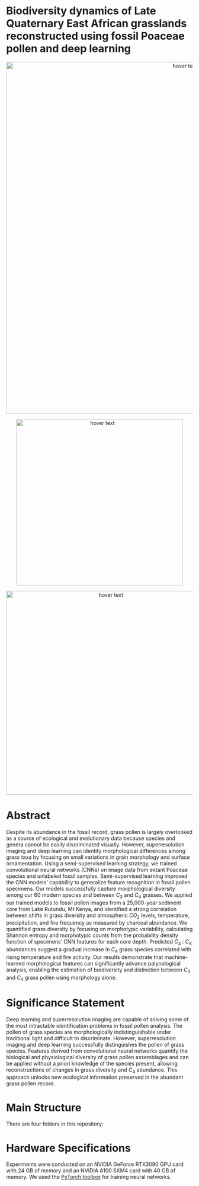 # Biodiversity dynamics of Late Quaternary East African grasslands reconstructed using fossil Poaceae pollen and deep learning 

<p align="center">
  <img src="https://github.com/madaime2/Pollen_Biodiversity_Reconstruction/blob/main/Grass_Project_Figures/Fig1_Grass_Pollen_Project.png" width="950" title="hover text">
</p>

<p align="center">
  <img src="https://github.com/madaime2/Pollen_Biodiversity_Reconstruction/blob/main/Grass_Project_Figures/Figs_2_4_Grass_Pollen_Project.png" width="450" title="hover text">
</p>

<p align="center">
  <img src="https://github.com/madaime2/Pollen_Biodiversity_Reconstruction/blob/main/Grass_Project_Figures/Fig3_Grass_Pollen_Project.png" width="550" title="hover text">
</p>
  

# Abstract
Despite its abundance in the fossil record, grass pollen is largely overlooked as a source of ecological and evolutionary data because species and genera cannot be easily discriminated visually. However, superresolution imaging and deep learning can identify morphological differences among grass taxa by focusing on small variations in grain morphology and surface ornamentation. Using a semi-supervised learning strategy, we trained convolutional neural networks (CNNs) on image data from extant Poaceae species and unlabeled fossil samples. Semi-supervised learning improved the CNN models' capability to generalize feature recognition in fossil pollen specimens. Our models successfully capture morphological diversity among our 60 modern species and between $C_3$ and $C_4$ grasses. We applied our trained models to fossil pollen images from a 25,000-year sediment core from Lake Rutundu, Mt Kenya, and identified a strong correlation between shifts in grass diversity and atmospheric $CO_2$ levels, temperature, precipitation, and fire frequency as measured by charcoal abundance. We quantified grass diversity by focusing on morphotypic variability, calculating Shannon entropy and morphotypic counts from the probability density function of specimens’ CNN features for each core depth. Predicted $C_3$ : $C_4$ abundances suggest a gradual increase in $C_4$ grass species correlated with rising temperature and fire activity. Our results demonstrate that machine-learned morphological features can significantly advance palynological analysis, enabling the estimation of biodiversity and distinction between $C_3$ and $C_4$ grass pollen using morphology alone.

# Significance Statement 
Deep learning and superresolution imaging are capable of solving some of the most intractable identification problems in fossil pollen analysis. The pollen of grass species are morphologically indistinguishable under traditional light and difficult to discriminate. However, superresolution imaging and deep learning successfully distinguishes the pollen of grass species. Features derived from convolutional neural networks quantify the biological and physiological diversity of grass pollen assemblages and can be applied without a priori knowledge of the species present, allowing reconstructions of changes in grass diversity and $C_4$ abundance. This approach unlocks new ecological information preserved in the abundant grass pollen record.

# Main Structure 
There are four folders in this repository:

# Hardware Specifications
Experiments were conducted on an NVIDIA GeForce RTX3090 GPU card with 24 GB of memory and an NVIDIA A100 SXM4 card with 40 GB of memory. We used the [PyTorch toolbox](https://pytorch.org/) for training neural networks.

